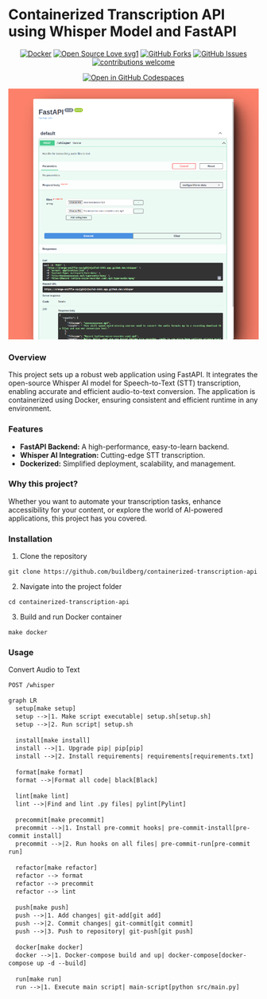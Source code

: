 # Containerized Transcription API using Whisper Model and FastAPI
<div align="center">
  
[![Docker](https://github.com/buildberg/containerized-transcription-api/actions/workflows/docker-publish.yml/badge.svg)](https://github.com/buildberg/containerized-transcription-api/actions/workflows/docker-publish.yml)
[![Open Source Love svg1](https://badges.frapsoft.com/os/v1/open-source.svg?v=103)](#)
[![GitHub Forks](https://img.shields.io/github/forks/buildberg/containerized-transcription-api.svg?style=social&label=Fork&maxAge=2592000)](https://github.com/buildberg/containerized-transcription-api/fork)
[![GitHub Issues](https://img.shields.io/github/issues/buildberg/containerized-transcription-api.svg?style=flat&label=Issues&maxAge=2592000)](https://github.com/buildberg/containerized-transcription-api/issues)
[![contributions welcome](https://img.shields.io/badge/contributions-welcome-brightgreen.svg?style=flat&label=Contributions&colorA=red&colorB=black	)](#)

[![Open in GitHub Codespaces](https://github.com/codespaces/badge.svg)](https://codespaces.new/concaption/containerized-transcription-api)
</div>

![](screenshot.png)
### Overview
This project sets up a robust web application using FastAPI. It integrates the open-source Whisper AI model for Speech-to-Text (STT) transcription, enabling accurate and efficient audio-to-text conversion. The application is containerized using Docker, ensuring consistent and efficient runtime in any environment.
### Features
* **FastAPI Backend:** A high-performance, easy-to-learn backend.
* **Whisper AI Integration:** Cutting-edge STT transcription.
* **Dockerized:** Simplified deployment, scalability, and management.
### Why this project?
Whether you want to automate your transcription tasks, enhance accessibility for your content, or explore the world of AI-powered applications, this project has you covered.
### Installation
1. Clone the repository
```
git clone https://github.com/buildberg/containerized-transcription-api
```
2. Navigate into the project folder
```
cd containerized-transcription-api
```
3. Build and run Docker container
```
make docker
```

### Usage
Convert Audio to Text
```bash
POST /whisper
```

```mermaid
graph LR
  setup[make setup]
  setup -->|1. Make script executable| setup.sh[setup.sh]
  setup -->|2. Run script| setup.sh

  install[make install]
  install -->|1. Upgrade pip| pip[pip]
  install -->|2. Install requirements| requirements[requirements.txt]

  format[make format]
  format -->|Format all code| black[Black]

  lint[make lint]
  lint -->|Find and lint .py files| pylint[Pylint]

  precommit[make precommit]
  precommit -->|1. Install pre-commit hooks| pre-commit-install[pre-commit install]
  precommit -->|2. Run hooks on all files| pre-commit-run[pre-commit run]

  refactor[make refactor]
  refactor --> format
  refactor --> precommit
  refactor --> lint

  push[make push]
  push -->|1. Add changes| git-add[git add]
  push -->|2. Commit changes| git-commit[git commit]
  push -->|3. Push to repository| git-push[git push]

  docker[make docker]
  docker -->|1. Docker-compose build and up| docker-compose[docker-compose up -d --build]

  run[make run]
  run -->|1. Execute main script| main-script[python src/main.py]

```
